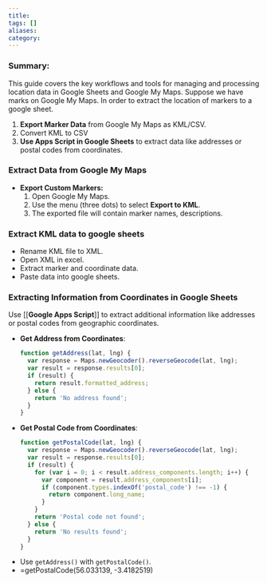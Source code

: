 ```yaml
---
title: 
tags: []
aliases: 
category:
---
```

### Summary:

This guide covers the key workflows and tools for managing and processing location data in Google Sheets and Google My Maps. Suppose we have marks on Google My Maps. In order to extract the location of markers to a google sheet.

1. **Export Marker Data** from Google My Maps as KML/CSV.
2. Convert KML to CSV
3. **Use Apps Script in Google Sheets** to extract data like addresses or postal codes from coordinates.

### **Extract Data from Google My Maps**  
   - **Export Custom Markers:**
     1. Open Google My Maps.
     2. Use the menu (three dots) to select **Export to KML**.
     3. The exported file will contain marker names, descriptions.

### Extract KML data to google sheets
   
- Rename KML file to XML.
- Open XML in excel.
- Extract marker and coordinate data.
- Paste data into google sheets.

### **Extracting Information from Coordinates in Google Sheets**  

Use [[**Google Apps Script**]] to extract additional information like addresses or postal codes from geographic coordinates.

- **Get Address from Coordinates**:
  ```javascript
  function getAddress(lat, lng) {
    var response = Maps.newGeocoder().reverseGeocode(lat, lng);
    var result = response.results[0];
    if (result) {
      return result.formatted_address;
    } else {
      return 'No address found';
    }
  }
  ```
- **Get Postal Code from Coordinates**:
  ```javascript
  function getPostalCode(lat, lng) {
    var response = Maps.newGeocoder().reverseGeocode(lat, lng);
    var result = response.results[0];
    if (result) {
      for (var i = 0; i < result.address_components.length; i++) {
        var component = result.address_components[i];
        if (component.types.indexOf('postal_code') !== -1) {
          return component.long_name;
        }
      }
      return 'Postal code not found';
    } else {
      return 'No results found';
    }
  }
  ```
- Use `getAddress()` with `getPostalCode()`.
- =getPostalCode(56.033139, -3.4182519)


